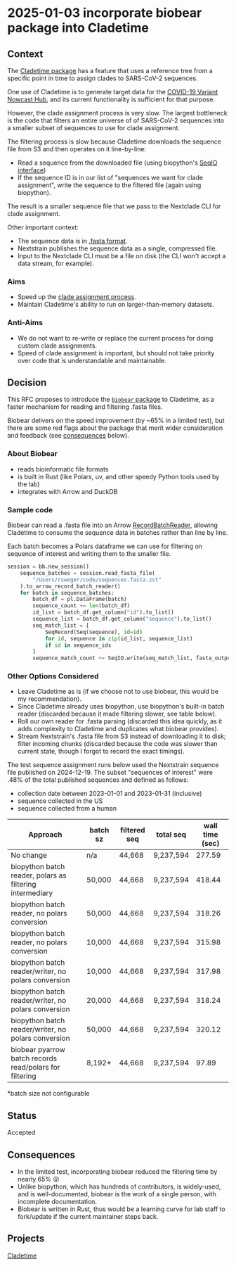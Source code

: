 # 2025-01-03 incorporate biobear package into Cladetime

## Context

The [Cladetime package](https://cladetime.readthedocs.io) has a feature that
uses a reference tree from a specific point in time to assign clades to
SARS-CoV-2 sequences.

One use of Cladetime is to generate target data for the
[COVID-19 Variant Nowcast Hub](https://github.com/reichlab/variant-nowcast-hub),
and its current functionality is sufficient for that purpose.

However, the clade assignment process is very slow. The largest bottleneck is
the code that filters an entire universe of of SARS-CoV-2 sequences into a
smaller subset of sequences to use for clade assignment.

The filtering process is slow because Cladetime downloads the sequence file
from S3 and then operates on it line-by-line:

- Read a sequence from the downloaded file
(using biopython's [SeqIO interface](https://biopython.org/wiki/SeqIO))
- If the sequence ID is in our list of "sequences we want for clade assignment",
write the sequence to the filtered file (again using biopython).

The result is a smaller sequence file that we pass to the Nextclade CLI for
clade assignment.

Other important context:

- The sequence data is in
[.fasta format](https://en.wikipedia.org/wiki/FASTA_format).
- Nextstrain publishes the sequence data as a single, compressed file.
- Input to the Nextclade CLI must be a file on disk (the CLI won't accept a
data stream, for example).

### Aims

- Speed up the
[clade assignment process](https://cladetime.readthedocs.io/en/latest/reference/cladetime.html#cladetime.CladeTime.assign_clades).
- Maintain Cladetime's ability to run on larger-than-memory datasets.

### Anti-Aims

- We do not want to re-write or replace the current process for doing custom
clade assignments.
- Speed of clade assignment is important, but should not take priority over code
that is understandable and maintainable.

## Decision

This RFC proposes to introduce the
[`biobear` package](https://github.com/wheretrue/biobear) to Cladetime,
as a faster mechanism for reading and filtering .fasta files.

Biobear delivers on the speed improvement (by ~65% in a limited test), but there
are some red flags about the package that merit wider consideration and
feedback (see [consequences](#consequences) below).

### About Biobear

- reads bioinformatic file formats
- is built in Rust (like Polars, uv, and other speedy Python tools used by the
lab)
- integrates with Arrow and DuckDB

### Sample code

Biobear can read a .fasta file into an Arrow
[RecordBatchReader](https://arrow.apache.org/docs/python/generated/pyarrow.RecordBatchReader.html),
allowing Cladetime to consume the sequence data in batches rather than
line by line.

Each batch becomes a Polars dataframe we can use for filtering on
sequence of interest and writing them to the smaller file.

```python
session = bb.new_session()
    sequence_batches = session.read_fasta_file(
        "/Users/rsweger/code/sequences.fasta.zst"
    ).to_arrow_record_batch_reader()
    for batch in sequence_batches:
        batch_df = pl.DataFrame(batch)
        sequence_count += len(batch_df)
        id_list = batch_df.get_column("id").to_list()
        sequence_list = batch_df.get_column("sequence").to_list()
        seq_match_list = [
            SeqRecord(Seq(sequence), id=id)
            for id, sequence in zip(id_list, sequence_list)
            if id in sequence_ids
        ]
        sequence_match_count += SeqIO.write(seq_match_list, fasta_output, "fasta")
```

### Other Options Considered

- Leave Cladetime as is (if we choose not to use biobear, this would be
my recommendation).
- Since Cladetime already uses biopython, use biopython's built-in batch reader
(discarded because it made filtering slower, see table below).
- Roll our own reader for .fasta parsing (discarded this idea quickly, as it
adds complexity to Cladetime and duplicates what biobear provides).
- Stream Nextstrain's .fasta file from S3 instead of downloading it to disk;
filter incoming chunks (discarded because the code was slower
than current state, though I forgot to record the exact timings).

The test sequence assignment runs below used the Nextstrain sequence file
published on 2024-12-19. The subset "sequences of interest" were .48% of the
total published sequences and defined as follows:

- collection date between 2023-01-01 and 2023-01-31 (inclusive)
- sequence collected in the US
- sequence collected from a human

| Approach                  | batch sz | filtered seq   | total seq         | wall time (sec)   |
|---------------------------|----------|----------------|-------------------|-------------------|
| No change     | n/a   | 44,668     | 9,237,594     | 277.59    |
| biopython batch reader, polars as filtering intermediary    | 50,000   | 44,668     | 9,237,594 | 418.44    |
| biopython batch reader, no polars conversion    | 50,000   | 44,668     | 9,237,594 | 318.26    |
| biopython batch reader, no polars conversion    | 10,000   | 44,668     | 9,237,594 | 315.98    |
| biopython batch reader/writer, no polars conversion    | 10,000   | 44,668     | 9,237,594     | 317.98    |
| biopython batch reader/writer, no polars conversion    | 20,000   | 44,668     | 9,237,594     | 318.24    |
| biopython batch reader/writer, no polars conversion    | 50,000   | 44,668     | 9,237,594     | 320.12    |
| biobear pyarrow batch records read/polars for filtering | 8,192*   | 44,668     | 9,237,594     | 97.89     |

*batch size not configurable

## Status

Accepted

## Consequences

- In the limited test, incorporating biobear reduced the filtering time by
nearly 65% 😮
- Unlike biopython, which has hundreds of contributors, is widely-used, and is
well-documented, biobear is the work of a single person, with incomplete
documentation.
- Biobear is written in Rust, thus would be a learning curve for lab staff
to fork/update if the current maintainer steps back.

## Projects

[Cladetime](https://github.com/reichlab/decisions/blob/main/project-posters/cladetime.md)
